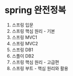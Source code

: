 # spring 완전정복
1. 스프링 입문
2. 스프링 핵심 원리 - 기본
3. 스프링 MVC1
4. 스프링 MVC2
5. 스프링 DB1
6. 스플이 DB2
7. 스프링 핵심 원리 - 고급편
8. 스프링 부트 - 핵심 원리와 활용
